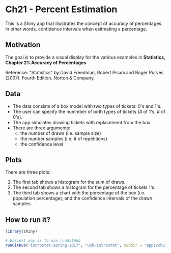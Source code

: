 # Ch21 - Percent Estimation

This is a Shiny app that illustrates the concept of accuracy of percentages.
In other words, confidence intervals when esitmating a percentage.


## Motivation

The goal is to provide a visual display for the various examples in 
__Statistics, Chapter 21: Accuracy of Percentages__

Reference: "Statistics" by David Freedman, Robert Pisani and Roger Purves (2007). 
Fourth Edition. Norton & Company.


## Data

- The data consists of a box model with two types of tickets: 0's and 1's.
- The user can specify the nummber of both types of tickets (# of 1's, # of 0's).
- The app simulates drawing tickets with replacement from the box. 
- There are three arguments:
    + the number of draws (i.e. sample size)
    + the number samples (i.e. # of repetitions)
    + the confidence level


## Plots

There are three plots: 

1. The first tab shows a histogram for the sum of draws.
2. The second tab shows a histogram for the percentage of tickets 1's.
3. The third tab shows a chart with the percentage of the box (i.e. population percentage),
and the confidence intervals of the drawn samples.


## How to run it?

```R
library(shiny)

# Easiest way is to use runGitHub
runGitHub("introstat-spring-2017", "ucb-introstat", subdir = "apps/ch21-accuracy-percentages")
```
